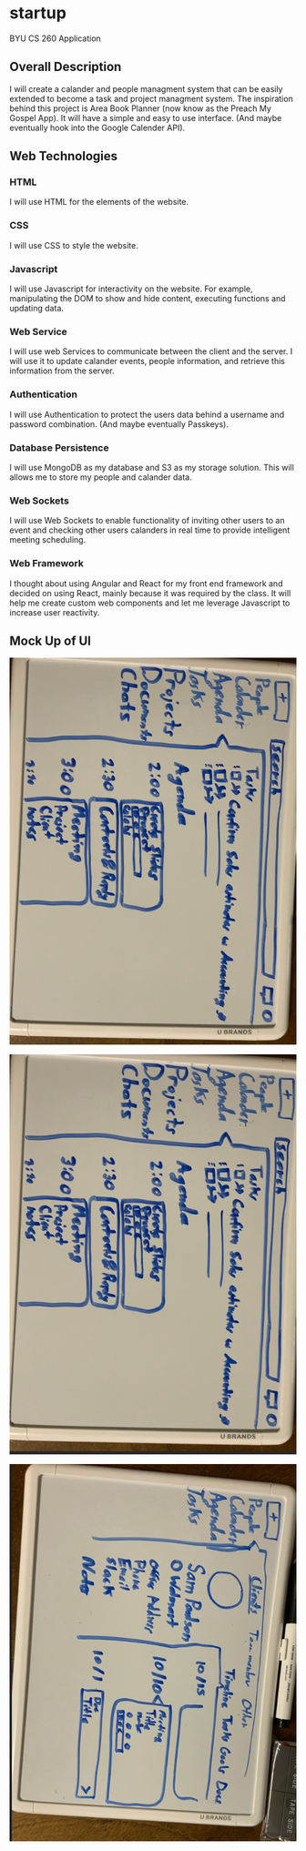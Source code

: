 # startup
BYU CS 260 Application

## Overall Description
I will create a calander and people managment system that can be easily extended to become a task and project managment system. The inspiration behind this project is Area Book Planner (now know as the Preach My Gospel App). It will have a simple and easy to use interface. (And maybe eventually hook into the Google Calender API).


## Web Technologies
### HTML
I will use HTML for the elements of the website.

### CSS
I will use CSS to style the website.

### Javascript
I will use Javascript for interactivity on the website. For example, manipulating the DOM to show and hide content, executing functions and updating data.

### Web Service
I will use web Services to communicate between the client and the server. I will use it to update calander events, people information, and retrieve this information from the server.

### Authentication
I will use Authentication to protect the users data behind a username and password combination. (And maybe eventually Passkeys). 

### Database Persistence
I will use MongoDB as my database and S3 as my storage solution. This will allows me to store my people and calander data. 

### Web Sockets
I will use Web Sockets to enable functionality of inviting other users to an event and checking other users calanders in real time to provide intelligent meeting scheduling. 

### Web Framework
I thought about using Angular and React for my front end framework and decided on using React, mainly because it was required by the class. It will help me create custom web components and let me leverage Javascript to increase user reactivity. 

## Mock Up of UI

![agenda1](https://github.com/Adam-Hubbs/startup/blob/main/1.png)


![agenda2](https://github.com/Adam-Hubbs/startup/blob/main/2.png)


![timeline1](https://github.com/Adam-Hubbs/startup/blob/main/4.png)
